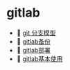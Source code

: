 # gitlab

* 📄 [git 分支模型](siyuan://blocks/20231110105237-de3v78s)
* 📄 [gitlab备份](siyuan://blocks/20231110105237-uet6iwz)
* 📄 [gitlab部署](siyuan://blocks/20231110105237-cbz0ynn)
* 📄 [gitlab基本使用](siyuan://blocks/20231110105237-pt6h5xl)

　　‍
